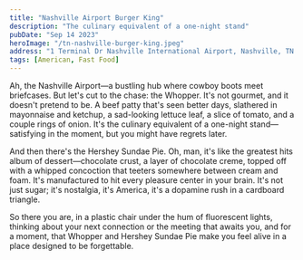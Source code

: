 ```yaml
---
title: "Nashville Airport Burger King"
description: "The culinary equivalent of a one-night stand"
pubDate: "Sep 14 2023"
heroImage: "/tn-nashville-burger-king.jpeg"
address: "1 Terminal Dr Nashville International Airport, Nashville, TN 37214"
tags: [American, Fast Food]
---
```


Ah, the Nashville Airport—a bustling hub where cowboy boots meet briefcases. But let's cut to the chase: the Whopper. It's not gourmet, and it doesn't pretend to be. A beef patty that's seen better days, slathered in mayonnaise and ketchup, a sad-looking lettuce leaf, a slice of tomato, and a couple rings of onion. It's the culinary equivalent of a one-night stand—satisfying in the moment, but you might have regrets later.

And then there's the Hershey Sundae Pie. Oh, man, it's like the greatest hits album of dessert—chocolate crust, a layer of chocolate creme, topped off with a whipped concoction that teeters somewhere between cream and foam. It's manufactured to hit every pleasure center in your brain. It's not just sugar; it's nostalgia, it's America, it's a dopamine rush in a cardboard triangle.

So there you are, in a plastic chair under the hum of fluorescent lights, thinking about your next connection or the meeting that awaits you, and for a moment, that Whopper and Hershey Sundae Pie make you feel alive in a place designed to be forgettable.
